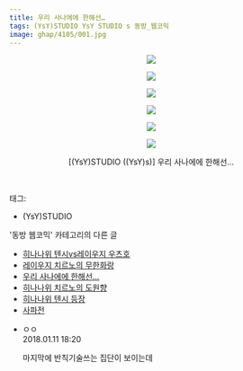 ```yaml
---
title: 우리 사나에에 한해선…
tags: (YsY)STUDIO YsY STUDIO s 동방_웹코믹
image: ghap/4105/001.jpg
---
```

<div class="article">
<p style="text-align: center; clear: none; float: none;"><img src="{{ site.nasurl }}/ghap/4105/001.jpg"/></p>
<p style="text-align: center; clear: none; float: none;"><img src="{{ site.nasurl }}/ghap/4105/002.jpg"/></p>
<p style="text-align: center; clear: none; float: none;"><img src="{{ site.nasurl }}/ghap/4105/003.jpg"/></p>
<p style="text-align: center; clear: none; float: none;"><img src="{{ site.nasurl }}/ghap/4105/004.jpg"/></p>
<p style="text-align: center; clear: none; float: none;"><img src="{{ site.nasurl }}/ghap/4105/005.jpg"/></p>
<p style="text-align: center; clear: none; float: none;"><img src="{{ site.nasurl }}/ghap/4105/006.jpg"/></p>
<p style="text-align: center; clear: none; float: none;">[(YsY)STUDIO ((YsY)s)] 우리 사나에에 한해선…</p>
<p><br/></p>
</div><div class="tagTrail">
<p>태그: </p>
<ul>
<li>(YsY)STUDIO</li>
</ul>
</div><div class="another">
<p>'동방 웹코믹' 카테고리의 다른 글</p>
<ul>
<li><a href="/2018-01-10-ghap_4107">히나나위 텐시vs레이우지 우츠호</a></li>
<li><a href="/2018-01-10-ghap_4106">레이우지 치르노의 무한화랑</a></li>
<li><a href="/2018-01-10-ghap_4105">우리 사나에에 한해선…</a></li>
<li><a href="/2018-01-10-ghap_4104">히나나위 치르노의 도원향</a></li>
<li><a href="/2018-01-10-ghap_4103">히나나위 텐시 등장</a></li>
<li><a href="/2018-01-10-ghap_4102">사파전</a></li>
</ul>
</div><div class="cb_module cb_fluid">
<div class="cb_wrt cb_profile">
<div class="comment">
<ul>
<li class="cb_thumb_off" id="comment15172006">
<div class="cb_comment_area">
<div class="cb_info_area">
<div class="cb_section">
<span class="cb_nick_name">ㅇㅇ</span>
</div>
<div class="cb_section">
<span class="cb_date">2018.01.11 18:20 </span>
</div>
</div>
<div class="cb_dsc_comment">
<p class="cb_dsc">
											마지막에 반칙기술쓰는 집단이 보이는데
										</p>
</div>
</div></li>
</ul>
</div>
</div><!-- commentList close -->
</div>